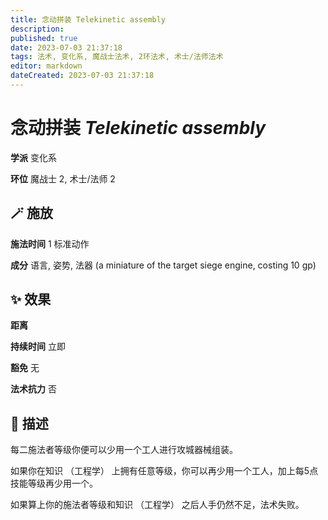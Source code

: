 ```yaml
---
title: 念动拼装 Telekinetic assembly
description: 
published: true
date: 2023-07-03 21:37:18
tags: 法术, 变化系, 魔战士法术, 2环法术, 术士/法师法术
editor: markdown
dateCreated: 2023-07-03 21:37:18
---
```


# **念动拼装** *Telekinetic assembly*

**学派** 变化系 

**环位** 魔战士 2, 术士/法师 2

## 🪄 施放

**施法时间** 1 标准动作

**成分** 语言, 姿势, 法器 (a miniature of the target siege engine, costing 10 gp)

## ✨ 效果  

**距离**   

**持续时间** 立即 

**豁免** 无

**法术抗力** 否

## 📖 描述

每二施法者等级你便可以少用一个工人进行攻城器械组装。

如果你在知识 （工程学） 上拥有任意等级，你可以再少用一个工人，加上每5点技能等级再少用一个。

如果算上你的施法者等级和知识 （工程学） 之后人手仍然不足，法术失败。
    